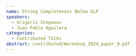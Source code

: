 ```yaml
---
name: Strong Completeness Below GLP
speakers:
  - Grigorii Stepanov
  - Juan Pablo Aguilera
categories:
  - Contributed Talks
abstract: contributed/Wormshop_2024_paper_9.pdf
---
```

